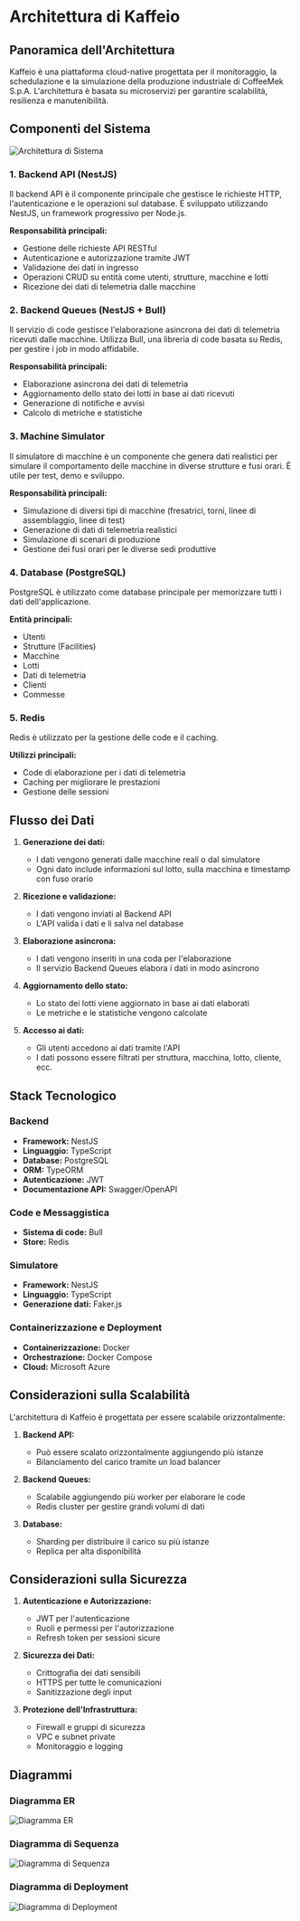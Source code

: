 # Architettura di Kaffeio

## Panoramica dell'Architettura

Kaffeio è una piattaforma cloud-native progettata per il monitoraggio, la schedulazione e la simulazione della produzione industriale di CoffeeMek S.p.A. L'architettura è basata su microservizi per garantire scalabilità, resilienza e manutenibilità.

## Componenti del Sistema

![Architettura di Sistema](../assets/architecture-diagram.png)

### 1. Backend API (NestJS)

Il backend API è il componente principale che gestisce le richieste HTTP, l'autenticazione e le operazioni sul database. È sviluppato utilizzando NestJS, un framework progressivo per Node.js.

**Responsabilità principali:**
- Gestione delle richieste API RESTful
- Autenticazione e autorizzazione tramite JWT
- Validazione dei dati in ingresso
- Operazioni CRUD su entità come utenti, strutture, macchine e lotti
- Ricezione dei dati di telemetria dalle macchine

### 2. Backend Queues (NestJS + Bull)

Il servizio di code gestisce l'elaborazione asincrona dei dati di telemetria ricevuti dalle macchine. Utilizza Bull, una libreria di code basata su Redis, per gestire i job in modo affidabile.

**Responsabilità principali:**
- Elaborazione asincrona dei dati di telemetria
- Aggiornamento dello stato dei lotti in base ai dati ricevuti
- Generazione di notifiche e avvisi
- Calcolo di metriche e statistiche

### 3. Machine Simulator

Il simulatore di macchine è un componente che genera dati realistici per simulare il comportamento delle macchine in diverse strutture e fusi orari. È utile per test, demo e sviluppo.

**Responsabilità principali:**
- Simulazione di diversi tipi di macchine (fresatrici, torni, linee di assemblaggio, linee di test)
- Generazione di dati di telemetria realistici
- Simulazione di scenari di produzione
- Gestione dei fusi orari per le diverse sedi produttive

### 4. Database (PostgreSQL)

PostgreSQL è utilizzato come database principale per memorizzare tutti i dati dell'applicazione.

**Entità principali:**
- Utenti
- Strutture (Facilities)
- Macchine
- Lotti
- Dati di telemetria
- Clienti
- Commesse

### 5. Redis

Redis è utilizzato per la gestione delle code e il caching.

**Utilizzi principali:**
- Code di elaborazione per i dati di telemetria
- Caching per migliorare le prestazioni
- Gestione delle sessioni

## Flusso dei Dati

1. **Generazione dei dati:**
   - I dati vengono generati dalle macchine reali o dal simulatore
   - Ogni dato include informazioni sul lotto, sulla macchina e timestamp con fuso orario

2. **Ricezione e validazione:**
   - I dati vengono inviati al Backend API
   - L'API valida i dati e li salva nel database

3. **Elaborazione asincrona:**
   - I dati vengono inseriti in una coda per l'elaborazione
   - Il servizio Backend Queues elabora i dati in modo asincrono

4. **Aggiornamento dello stato:**
   - Lo stato dei lotti viene aggiornato in base ai dati elaborati
   - Le metriche e le statistiche vengono calcolate

5. **Accesso ai dati:**
   - Gli utenti accedono ai dati tramite l'API
   - I dati possono essere filtrati per struttura, macchina, lotto, cliente, ecc.

## Stack Tecnologico

### Backend
- **Framework:** NestJS
- **Linguaggio:** TypeScript
- **Database:** PostgreSQL
- **ORM:** TypeORM
- **Autenticazione:** JWT
- **Documentazione API:** Swagger/OpenAPI

### Code e Messaggistica
- **Sistema di code:** Bull
- **Store:** Redis

### Simulatore
- **Framework:** NestJS
- **Linguaggio:** TypeScript
- **Generazione dati:** Faker.js

### Containerizzazione e Deployment
- **Containerizzazione:** Docker
- **Orchestrazione:** Docker Compose
- **Cloud:** Microsoft Azure

## Considerazioni sulla Scalabilità

L'architettura di Kaffeio è progettata per essere scalabile orizzontalmente:

1. **Backend API:**
   - Può essere scalato orizzontalmente aggiungendo più istanze
   - Bilanciamento del carico tramite un load balancer

2. **Backend Queues:**
   - Scalabile aggiungendo più worker per elaborare le code
   - Redis cluster per gestire grandi volumi di dati

3. **Database:**
   - Sharding per distribuire il carico su più istanze
   - Replica per alta disponibilità

## Considerazioni sulla Sicurezza

1. **Autenticazione e Autorizzazione:**
   - JWT per l'autenticazione
   - Ruoli e permessi per l'autorizzazione
   - Refresh token per sessioni sicure

2. **Sicurezza dei Dati:**
   - Crittografia dei dati sensibili
   - HTTPS per tutte le comunicazioni
   - Sanitizzazione degli input

3. **Protezione dell'Infrastruttura:**
   - Firewall e gruppi di sicurezza
   - VPC e subnet private
   - Monitoraggio e logging

## Diagrammi

### Diagramma ER

![Diagramma ER](../assets/er-diagram.png)

### Diagramma di Sequenza

![Diagramma di Sequenza](../assets/sequence-diagram.png)

### Diagramma di Deployment

![Diagramma di Deployment](../assets/deployment-diagram.png)
